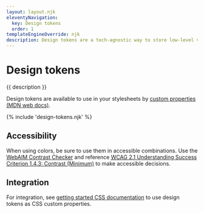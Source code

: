 ```yaml
---
layout: layout.njk
eleventyNavigation:
  key: Design tokens
  order: 1
templateEngineOverride: njk
description: Design tokens are a tech-agnostic way to store low-level values and then use them to create the styles for your website. Use tokens instead of hard coded values to ensure a scalable, consistent, and sustainable system.
---
```


<h1>Design tokens</h1>

<p>{{ description }}</p>

<p>Design tokens are available to use in your stylesheets by <a href="https://developer.mozilla.org/en-US/docs/Web/CSS/--*">custom properties (MDN web docs)</a>.</p>

{% include 'design-tokens.njk' %}

<h2 id="accessibility">Accessibility</h2>

<p>When using colors, be sure to use them in accessible combinations. Use the <a href="https://webaim.org/resources/contrastchecker/">WebAIM Contrast Checker</a> and  reference <a href="https://www.w3.org/WAI/WCAG21/Understanding/contrast-minimum.html"><abbr title="Web Content Accessibility Guidelines">WCAG</abbr> 2.1 Understanding Success Criterion 1.4.3: Contrast (Minimum)</a> to make accessible decisions.</p>

<h2 id="integration">Integration</h2>

<p>For integration, see <a href="/#css">getting started CSS documentation</a> to use design tokens as CSS custom properties.</p>

